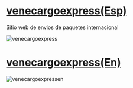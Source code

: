 


# [venecargoexpress(Esp)](http://venecargoxpress.com/)

 Sitio web de envios de paquetes internacional 


![venecargoexpress](https://user-images.githubusercontent.com/22138525/50069826-234ba300-01a2-11e9-8ffa-a8372db5ee13.PNG)

# [venecargoexpress(En)](http://en.venecargoxpress.com/)
![venecargoexpressen](https://user-images.githubusercontent.com/22138525/50070485-8cccb100-01a4-11e9-8d3d-d84fa4fc08a7.PNG)

